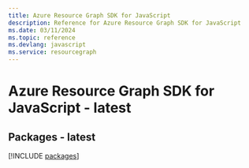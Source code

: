 ```yaml
---
title: Azure Resource Graph SDK for JavaScript
description: Reference for Azure Resource Graph SDK for JavaScript
ms.date: 03/11/2024
ms.topic: reference
ms.devlang: javascript
ms.service: resourcegraph
---
```

# Azure Resource Graph SDK for JavaScript - latest
## Packages - latest
[!INCLUDE [packages](resource-graph-index.md)]